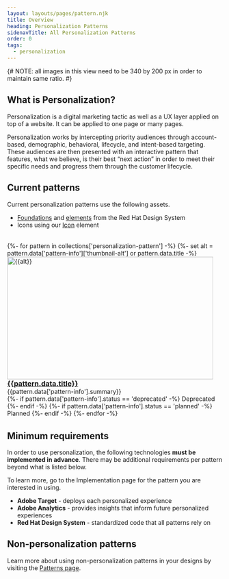 ```yaml
---
layout: layouts/pages/pattern.njk
title: Overview
heading: Personalization Patterns
sidenavTitle: All Personalization Patterns
order: 0
tags:
  - personalization
---
```


<link data-helmet
      rel="stylesheet"
      href="/assets/packages/@rhds/elements/elements/rh-tile/rh-tile-lightdom.css">

<style data-helmet>
  #patterns-nav {
    margin-block: var(--rh-space--2xl, 32px);
  }
  rh-tile h3 {
    margin: 0 !important;
  }
  rh-tile p {
    margin-block: 0 0 !important;
  }
</style>

<script data-helmet type="module">
  import '@rhds/elements/rh-tile/rh-tile.js';
  import '@rhds/elements/rh-tag/rh-tag.js';
</script>

{# NOTE: all images in this view need to be 340 by 200 px in order to maintain same ratio. #}

## What is Personalization?

Personalization is a digital marketing tactic as well as a UX layer applied on top of a website. It can be applied to one page or many pages.

Personalization works by intercepting priority audiences through account-based, demographic, behavioral, lifecycle, and intent-based targeting. These audiences are then presented with an interactive pattern that features, what we believe, is their best “next action” in order to meet their specific needs and progress them through the customer lifecycle.

## Current patterns

Current personalization patterns use the following assets.

- [Foundations](/foundations/) and [elements](/elements/) from the Red Hat Design System
- Icons using our [Icon](/elements/icon/) element

<nav id="patterns-nav" class="grid xs-two-columns sm-two-columns">
    {%- for pattern in collections['personalization-pattern'] -%}
    {%- set alt = pattern.data['pattern-info']['thumbnail-alt'] or pattern.data.title -%}
    <rh-tile >
        <uxdot-example slot="image" no-border transparent variant="full">
            <img alt="{{alt}}"
                width="482"
                height="286"
                src="{{pattern.data['pattern-info'].thumbnail}}"
                loading="lazy">
        </uxdot-example>
        <h3 slot="headline"><a href="{{pattern.url}}">{{pattern.data.title}}</a></h3>
        <p>{{pattern.data['pattern-info'].summary}}</p>
        {%- if pattern.data['pattern-info'].status == 'deprecated' -%}
          <rh-tag slot="footer" variant="filled" color="orange" icon="close-circle-fill">Deprecated</rh-tag>
        {%- endif -%}
        {%- if pattern.data['pattern-info'].status == 'planned' -%}
          <rh-tag slot="footer" color="purple" variant="filled" icon="notification-fill">Planned</rh-tag>
        {%- endif -%}
    </rh-tile>
    {%- endfor -%}
</nav>

## Minimum requirements

In order to use personalization, the following technologies **must be implemented in advance**. There may be additional requirements per pattern beyond what is listed below.

To learn more, go to the Implementation page for the pattern you are interested in using.

- **Adobe Target** - deploys each personalized experience
- **Adobe Analytics** - provides insights that inform future personalized experiences
- **Red Hat Design System** - standardized code that all patterns rely on

<uxdot-feedback>
  <h2>Non-personalization patterns</h2>
  
  Learn more about using non-personalization patterns in your designs by visiting the [Patterns page][patternspage].

</uxdot-feedback>

[feedbackform]: https://url.corp.redhat.com/rhds-work-intake
[feedbackemail]: mailto:digital-design-system@redhat.com
[patternspage]: /patterns/